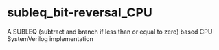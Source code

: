 # subleq_bit-reversal_CPU
A SUBLEQ (subtract and branch if less than or equal to zero) based CPU SystemVerilog implementation
